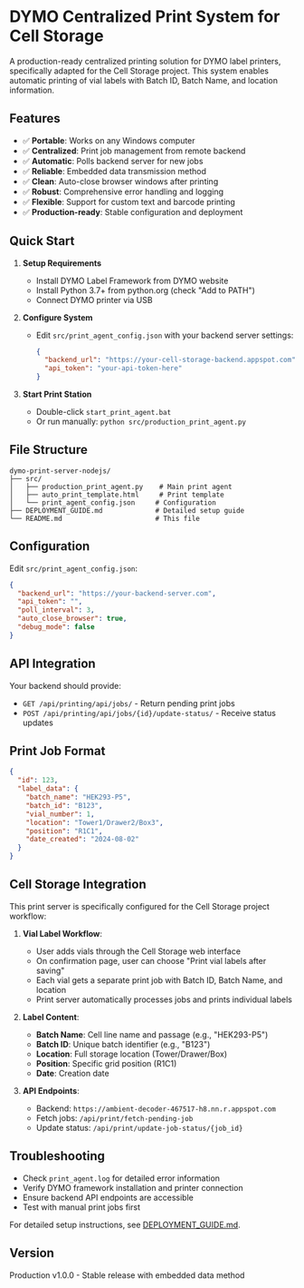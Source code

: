 # DYMO Centralized Print System for Cell Storage

A production-ready centralized printing solution for DYMO label printers, specifically adapted for the Cell Storage project. This system enables automatic printing of vial labels with Batch ID, Batch Name, and location information.

## Features
- ✅ **Portable**: Works on any Windows computer
- ✅ **Centralized**: Print job management from remote backend
- ✅ **Automatic**: Polls backend server for new jobs
- ✅ **Reliable**: Embedded data transmission method
- ✅ **Clean**: Auto-close browser windows after printing
- ✅ **Robust**: Comprehensive error handling and logging
- ✅ **Flexible**: Support for custom text and barcode printing
- ✅ **Production-ready**: Stable configuration and deployment

## Quick Start

1. **Setup Requirements**
   - Install DYMO Label Framework from DYMO website
   - Install Python 3.7+ from python.org (check "Add to PATH")
   - Connect DYMO printer via USB

2. **Configure System**
   - Edit `src/print_agent_config.json` with your backend server settings:
     ```json
     {
       "backend_url": "https://your-cell-storage-backend.appspot.com",
       "api_token": "your-api-token-here"
     }
     ```

3. **Start Print Station**
   - Double-click `start_print_agent.bat`
   - Or run manually: `python src/production_print_agent.py`

## File Structure
```
dymo-print-server-nodejs/
├── src/
│   ├── production_print_agent.py    # Main print agent
│   ├── auto_print_template.html     # Print template
│   └── print_agent_config.json     # Configuration
├── DEPLOYMENT_GUIDE.md             # Detailed setup guide
└── README.md                       # This file
```

## Configuration
Edit `src/print_agent_config.json`:
```json
{
  "backend_url": "https://your-backend-server.com",
  "api_token": "",
  "poll_interval": 3,
  "auto_close_browser": true,
  "debug_mode": false
}
```

## API Integration
Your backend should provide:
- `GET /api/printing/api/jobs/` - Return pending print jobs
- `POST /api/printing/api/jobs/{id}/update-status/` - Receive status updates

## Print Job Format
```json
{
  "id": 123,
  "label_data": {
    "batch_name": "HEK293-P5",
    "batch_id": "B123",
    "vial_number": 1,
    "location": "Tower1/Drawer2/Box3",
    "position": "R1C1",
    "date_created": "2024-08-02"
  }
}
```

## Cell Storage Integration

This print server is specifically configured for the Cell Storage project workflow:

1. **Vial Label Workflow**:
   - User adds vials through the Cell Storage web interface
   - On confirmation page, user can choose "Print vial labels after saving"
   - Each vial gets a separate print job with Batch ID, Batch Name, and location
   - Print server automatically processes jobs and prints individual labels

2. **Label Content**:
   - **Batch Name**: Cell line name and passage (e.g., "HEK293-P5")
   - **Batch ID**: Unique batch identifier (e.g., "B123")
   - **Location**: Full storage location (Tower/Drawer/Box)
   - **Position**: Specific grid position (R1C1)
   - **Date**: Creation date

3. **API Endpoints**:
   - Backend: `https://ambient-decoder-467517-h8.nn.r.appspot.com`
   - Fetch jobs: `/api/print/fetch-pending-job`
   - Update status: `/api/print/update-job-status/{job_id}`

## Troubleshooting
- Check `print_agent.log` for detailed error information
- Verify DYMO framework installation and printer connection
- Ensure backend API endpoints are accessible
- Test with manual print jobs first

For detailed setup instructions, see [DEPLOYMENT_GUIDE.md](DEPLOYMENT_GUIDE.md).

## Version
Production v1.0.0 - Stable release with embedded data method